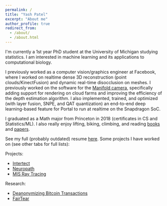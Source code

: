 ```yaml
---
permalink: /
title: "Yash Patel"
excerpt: "About me"
author_profile: true
redirect_from: 
  - /about/
  - /about.html
---
```


I'm currently a 1st year PhD student at the University of Michigan studying statistics. I am interested in machine learning and its applications to computational biology.

I previously worked as a computer vision/graphics engineer at Facebook, where I worked on realtime dense 3D reconstruction (point clouds/KinectFusion) and dynamic real-time disocclusion on meshes. I previously worked on the software for the [Manifold camera](https://research.fb.com/wp-content/uploads/2019/09/An-Integrated-6DoF-Video-Camera-and-System-Design.pdf), specifically adding support for rendering on cloud farms and improving the efficiency of the depth estimation algorithm. I also implemented, trained, and optimized (with layer fusion, SNPE, and QAT quantization) an end-to-end deep learning-based feature for Portal to run at realtime on the Snapdragon SoC.

I graduated as a Math major from Princeton in 2018 (certificates in CS and Statistics/ML). I also really enjoy lifting, biking, climbing, and reading [books](https://www.goodreads.com/user/show/83094203-yash-patel) and [papers](https://github.com/yashpatel5400/cool-papers). 

See my full (probably outdated) resume [here](http://yashpatel5400.github.io/files/resume.pdf). Some projects I have worked on (see other tabs for full lists):

Projects:
- [Intertect](http://intertect.herokuapp.com/)
- [Neuropath](http://fast-caverns-95520.herokuapp.com/)
- [MIS Ray Tracing](https://yashpatel5400.github.io/files/light_transport_mis.pdf)

Research:
- [Deanonymizing Bitcoin Transactions](http://yashpatel5400.github.io/files/deanonymization.pdf)
- [FairTear](http://yashpatel5400.github.io/files/fairtear.pdf)